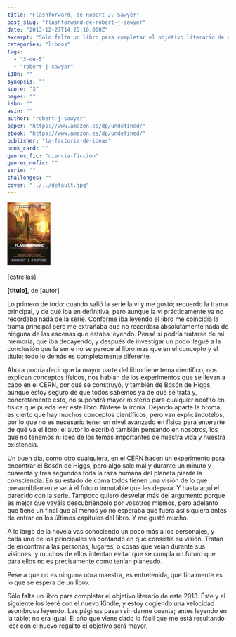 ```yaml
---
title: "Flashforward, de Robert J. Sawyer"
post_slug: "flashforward-de-robert-j-sawyer"
date: "2013-12-27T14:25:16.000Z"
excerpt: "Sólo falta un libro para completar el objetivo literario de este 2013. Éste y el siguiente los leeré con el nuevo Kindle, y estoy cogiendo una velocidad asombrosa leyendo. Las páginas pasan sin darme cuenta; antes leyendo en la tablet no era igual. El año que viene dado lo fácil que me está resultando leer con el nuevo regalito el objetivo será mayor."
categories: "libros"
tags: 
  - "3-de-5"
  - "robert-j-sawyer"
i18n: ""
synopsis: ""
score: "3"
pages: ""
isbn: ""
asin: ""
author: "robert-j-sawyer"
paper: "https://www.amazon.es/dp/undefined/"
ebook: "https://www.amazon.es/dp/undefined/"
publisher: "la-factoria-de-ideas"
book_card: ""
genres_fic: "ciencia-ficcion"
genres_nofic: ""
serie: ""
challenges: ""
cover: "../../default.jpg"
---
```


![[titulo-foto]](images/flashforward-p.jpg)

\[estrellas\]

**\[titulo\]**, de \[autor\]

Lo primero de todo: cuando salió la serie la vi y me gustó; recuerdo la trama principal, y de qué iba en definitiva, pero aunque la vi prácticamente ya no recordaba nada de la serie. Conforme iba leyendo el libro me coincidía la trama principal pero me extrañaba que no recordara absolutamente nada de ninguna de las escenas que estaba leyendo. Pensé si podría tratarse de mi memoria, que iba decayendo, y después de investigar un poco llegué a la conclusión que la serie no se parece al libro mas que en el concepto y el título; todo lo demás es completamente diferente.

Ahora podría decir que la mayor parte del libro tiene tema científico, nos explican conceptos físicos, nos hablan de los experimentos que se llevan a cabo en el CERN, por qué se construyó, y también de Bosón de Higgs, aunque estoy seguro de que todos sabemos ya de qué se trata y, concretamente esto, no supondrá mayor misterio para cualquier neófito en física que pueda leer este libro. Nótese la ironía. Dejando aparte la broma, es cierto que hay muchos conceptos científicos, pero van explicándotelos, por lo que no es necesario tener un nivel avanzado en física para enterarte de qué va el libro; el autor lo escribió también pensando en nosotros, los que no tenemos ni idea de los temas importantes de nuestra vida y nuestra existencia.

Un buen día, como otro cualquiera, en el CERN hacen un experimento para encontrar el Bosón de Higgs, pero algo sale mal y durante un minuto y cuarenta y tres segundos toda la raza humana del planeta pierde la consciencia. En su estado de coma todos tienen una visión de lo que presumiblemente será el futuro inmutable que les depara. Y hasta aquí el parecido con la serie. Tampoco quiero desvelar más del argumento porque es mejor que vayáis descubriéndolo por vosotros mismos, pero adelanto que tiene un final que al menos yo no esperaba que fuera así siquiera antes de entrar en los últimos capítulos del libro. Y me gustó mucho.

A lo largo de la novela vas conociendo un poco más a los personajes, y cada uno de los principales va contando en qué consistía su visión. Tratan de encontrar a las personas, lugares, o cosas que veían durante sus visiones, y muchos de ellos intentan evitar que se cumpla un futuro que para ellos no es precisamente como tenían planeado.

Pese a que no es ninguna obra maestra, es entretenida, que finalmente es lo que se espera de un libro.

Sólo falta un libro para completar el objetivo literario de este 2013. Éste y el siguiente los leeré con el nuevo Kindle, y estoy cogiendo una velocidad asombrosa leyendo. Las páginas pasan sin darme cuenta; antes leyendo en la tablet no era igual. El año que viene dado lo fácil que me está resultando leer con el nuevo regalito el objetivo será mayor.
